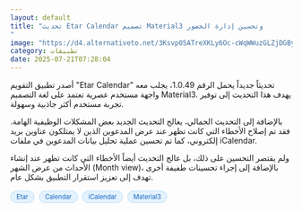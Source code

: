 ```yaml
---
layout: default
title: "تحديث Etar Calendar تصميم Material3 وتحسين إدارة الحضور
"
image: "https://d4.alternativeto.net/3Ksvp05ATreXKLy6Oc-cWqWWuzGLZjDGByMQa4lfxG4/rs:fill:1520:760:0/g:ce:0:0/YWJzOi8vZGlzdC9jb250ZW50LzE3NTMwODI4ODQwMzgucG5n.png"
category: تطبيقات
date: 2025-07-21T07:28:04
---
```


أصدر تطبيق التقويم "Etar Calendar" تحديثاً جديداً يحمل الرقم 1.0.49، يجلب معه واجهة مستخدم عصرية تعتمد على لغة التصميم Material3. يهدف هذا التحديث إلى توفير تجربة مستخدم أكثر جاذبية وسهولة.

بالإضافة إلى التحديث الجمالي، يعالج التحديث الجديد بعض المشكلات الوظيفية الهامة. فقد تم إصلاح الأخطاء التي كانت تظهر عند عرض المدعوين الذين لا يمتلكون عناوين بريد إلكتروني، كما تم تحسين عملية تحليل بيانات المدعوين في ملفات iCalendar.

ولم يقتصر التحسين على ذلك، بل عالج التحديث أيضاً الأخطاء التي كانت تظهر عند إنشاء الأحداث من عرض الشهر (Month view)، بالإضافة إلى إجراء تحسينات طفيفة أخرى تهدف إلى تعزيز استقرار التطبيق بشكل عام.

<div style="margin-top:2px; margin-bottom:2px;"><a href="https://bidjadraft.github.io/?query=Etar" style="background:#e3f2fd; color:#1565c0; font-size:80%; border-radius:12px; padding:3px 10px; margin:2px 4px 2px 0; display:inline-block; border:1px solid #bbdefb; text-decoration:none;">Etar</a> <a href="https://bidjadraft.github.io/?query=Calendar" style="background:#e3f2fd; color:#1565c0; font-size:80%; border-radius:12px; padding:3px 10px; margin:2px 4px 2px 0; display:inline-block; border:1px solid #bbdefb; text-decoration:none;">Calendar</a> <a href="https://bidjadraft.github.io/?query=iCalendar" style="background:#e3f2fd; color:#1565c0; font-size:80%; border-radius:12px; padding:3px 10px; margin:2px 4px 2px 0; display:inline-block; border:1px solid #bbdefb; text-decoration:none;">iCalendar</a> <a href="https://bidjadraft.github.io/?query=Material3" style="background:#e3f2fd; color:#1565c0; font-size:80%; border-radius:12px; padding:3px 10px; margin:2px 4px 2px 0; display:inline-block; border:1px solid #bbdefb; text-decoration:none;">Material3</a></div><br><br>
